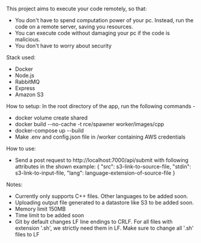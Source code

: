 This project aims to execute your code remotely, so that:

- You don't have to spend computation power of your pc. Instead, run the code on a remote server, saving you resources.
- You can execute code without damaging your pc if the code is malicious.
- You don't have to worry about security

Stack used:

- Docker
- Node.js
- RabbitMQ
- Express
- Amazon S3

How to setup:
In the root directory of the app, run the following commands -

- docker volume create shared
- docker build --no-cache -t rce/spawner worker/images/cpp
- docker-compose up --build
- Make .env and config.json file in /worker containing AWS credentials

How to use:

- Send a post request to http://localhost:7000/api/submit with following attributes in the shown example:
  {
  "src": s3-link-to-source-file,
  "stdin": s3-link-to-input-file,
  "lang": language-extension-of-source-file
  }

Notes:

- Currently only supports C++ files. Other languages to be added soon.
- Uploading output file generated to a datastore like S3 to be added soon.
- Memory limit 150MB
- Time limit to be added soon
- Git by default changes LF line endings to CRLF. For all files with extension '.sh', we strictly need them in LF. Make sure to change all '.sh' files to LF
